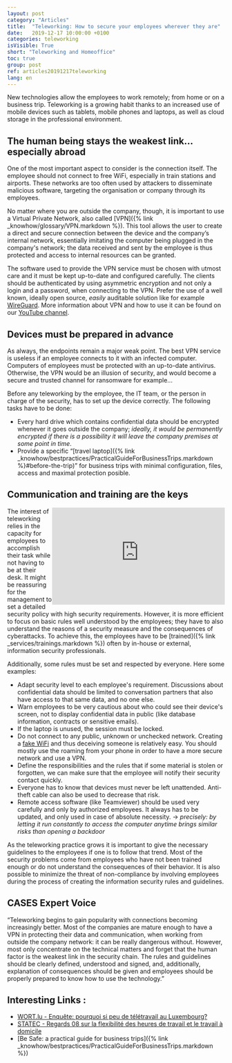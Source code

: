 ```yaml
---
layout: post
category: "Articles"
title:  "Teleworking: How to secure your employees wherever they are"
date:   2019-12-17 10:00:00 +0100
categories: teleworking
isVisible: True
short: "Teleworking and Homeoffice"
toc: true
group: post
ref: articles20191217teleworking
lang: en
---
```



New technologies allow the employees to work remotely; from home or on a business trip. Teleworking is a growing habit thanks to an increased use of mobile devices such as tablets, mobile phones and laptops, as well as cloud storage in the professional environment.

## The human being stays the weakest link... especially abroad

One of the most important aspect to consider is the connection itself. The employee should not connect to free WiFi, especially in train stations and airports. These networks are too often used by attackers to disseminate malicious software, targeting the organisation or company through its employees.

No matter where you are outside the company, though, it is important to use a Virtual Private Network, also called [VPN]({% link _knowhow/glossary/VPN.markdown %}). This tool allows the user to create a direct and secure connection between the device and the company’s internal network, essentially imitating the computer being plugged in the company's network; the data received and sent by the employee is thus protected and access to internal resources can be granted.

The software used to provide the VPN service must be chosen with utmost care and it must be kept up-to-date and configured carefully. The clients should be authenticated by using asymmetric encryption and not only a login and a password, when connecting to the VPN. Prefer the use of a well known, ideally open source, _easily_ auditable solution like for example [WireGuard](https://www.wireguard.com). More information about VPN and how to use it can be found on our [YouTube channel](https://www.youtube.com/watch?v=41mgTiRNjQE).

## Devices must be prepared in advance

As always, the endpoints remain a major weak point. The best VPN service is useless if an employee connects to it with an infected computer. Computers of employees must be protected with an up-to-date antivirus. Otherwise, the VPN would be an illusion of security, and would become a secure and trusted channel for ransomware for example...

Before any teleworking by the employee, the IT team, or the person in charge of the security, has to set up the device correctly. The following tasks have to be done:

  * Every hard drive which contains confidential data should be encrypted whenever it goes outside the company; *ideally, it would be permanently encrypted if there is a possibility it will leave the company premises at some point in time*.
  * Provide a specific “[travel laptop]({% link _knowhow/bestpractices/PracticalGuideForBusinessTrips.markdown %}#before-the-trip)” for business trips with minimal configuration, files, access and maximal protection posible.


## Communication and training are the keys

<div style="float:right; width:400px; height:225px;">
<iframe width="400" height="225" src="https://www.youtube.com/embed/SwnGMgPIblA" frameborder="0" allow="accelerometer; autoplay; encrypted-media; gyroscope; picture-in-picture" allowfullscreen style="width:400px; height:225px;"></iframe>
</div>

The interest of teleworking relies in the capacity for employees to accomplish their task while not having to be at their desk. It might be reassuring for the management to set a detailed security policy with high security requirements. However, it is more efficient to focus on basic rules well understood by the employees; they have to also understand the reasons of a security measure and the consequences of cyberattacks. To achieve this, the employees have to be [trained]({% link _services/trainings.markdown %}) often by in-house or external, information security professionals. 

Additionally, some rules must be set and respected by everyone. Here some examples:

  * Adapt security level to each employee's requirement. Discussions about confidential data should be limited to conversation partners that also have access to that same data, and no one else.
  * Warn employees to be very cautious about who could see their device's screen, not to display confidential data in public (like database information, contracts or sensitive emails). 
  * If the laptop is unused, the session must be locked. 
  * Do not connect to any public, unknown or unchecked network. Creating a [fake WiFi](https://www.youtube.com/watch?v=GBUiBEv-cM0) and thus deceiving someone is relatively easy. You should mostly use the roaming from your phone in order to have a more secure network and use a VPN.
  * Define the responsibilities and the rules that if some material is stolen or forgotten, we can make sure that the employee will notify their security contact quickly. 
  * Everyone has to know that devices must never be left unattended. Anti-theft cable can also be used to decrease that risk.
  * Remote access software (like Teamviewer) should be used very carefully and only by authorized employees. It always has to be updated, and only used in case of absolute necessity. -> *precisely: by letting it run constantly to access the computer anytime brings similar risks than opening a backdoor*

As the teleworking practice grows it is important to give the necessary guidelines to the employees if one is to follow that trend. Most of the security problems come from employees who have not been trained enough or do not understand the consequences of their behavior. It is also possible to minimize the threat of non-compliance by involving employees during the process of creating the information security rules and guidelines.

## CASES Expert Voice

“Teleworking begins to gain popularity with connections becoming increasingly better. Most of the companies are mature enough to have a VPN in protecting their data and communication, when working from outside the company network: it can be really dangerous without. However, most only concentrate on the technical matters and forget that the human factor is the weakest link in the security chain. The rules and guidelines should be clearly defined, understood and signed, and, additionally, explanation of consequences should be given and employees should be properly prepared to know how to use the technology.”

## Interesting Links :

  * [WORT.lu - Enquête: pourquoi si peu de télétravail au Luxembourg?](https://www.wort.lu/fr/luxembourg/enquete-pourquoi-si-peu-de-teletravail-au-luxembourg-5aba397dc1097cee25b86075)
  * [STATEC - Regards 08 sur la flexibilité des heures de travail et le travail à domicile](https://statistiques.public.lu/catalogue-publications/regards/2012/PDF-08-2012.pdf)
  * [Be Safe: a practical guide for business trips]({% link _knowhow/bestpractices/PracticalGuideForBusinessTrips.markdown %})

